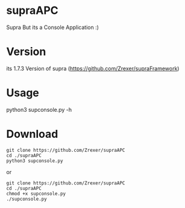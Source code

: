 # supraAPC
Supra But its a Console Application :)

# Version
its 1.7.3 Version of supra (https://github.com/Zrexer/supraFramework)

# Usage
python3 supconsole.py -h 

# Download
```
git clone https://github.com/Zrexer/supraAPC
cd ./supraAPC
python3 supconsole.py
```

or 

```
git clone https://github.com/Zrexer/supraAPC
cd ./supraAPC
chmod +x supconsole.py
./supconsole.py
```
